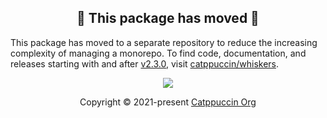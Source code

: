 <h2 align="center">🚧 This package has moved 🚧</h2>

This package has moved to a separate repository to reduce the increasing
complexity of managing a monorepo. To find code, documentation, and releases
starting with and after
[v2.3.0](https://github.com/catppuccin/whiskers/releases/tag/v2.3.0), visit
[catppuccin/whiskers](https://github.com/catppuccin/whiskers).

<p align="center">
	<img src="https://raw.githubusercontent.com/catppuccin/catppuccin/main/assets/footers/gray0_ctp_on_line.svg?sanitize=true" />
</p>

<p align="center">
	Copyright &copy; 2021-present <a href="https://github.com/catppuccin" target="_blank">Catppuccin Org</a>
</p>
